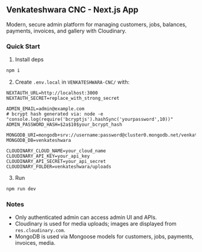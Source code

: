 ## Venkateshwara CNC - Next.js App

Modern, secure admin platform for managing customers, jobs, balances, payments, invoices, and gallery with Cloudinary.

### Quick Start

1) Install deps
```sh
npm i
```

2) Create `.env.local` in `VENKATESHWARA-CNC/` with:
```
NEXTAUTH_URL=http://localhost:3000
NEXTAUTH_SECRET=replace_with_strong_secret

ADMIN_EMAIL=admin@example.com
# bcrypt hash generated via: node -e "console.log(require('bcryptjs').hashSync('yourpassword',10))"
ADMIN_PASSWORD_HASH=$2a$10$your_bcrypt_hash

MONGODB_URI=mongodb+srv://username:password@cluster0.mongodb.net/venkateshwara
MONGODB_DB=venkateshwara

CLOUDINARY_CLOUD_NAME=your_cloud_name
CLOUDINARY_API_KEY=your_api_key
CLOUDINARY_API_SECRET=your_api_secret
CLOUDINARY_FOLDER=venkateshwara/uploads
```

3) Run
```sh
npm run dev
```

### Notes
- Only authenticated admin can access admin UI and APIs.
- Cloudinary is used for media uploads; images are displayed from `res.cloudinary.com`.
- MongoDB is used via Mongoose models for customers, jobs, payments, invoices, media.
